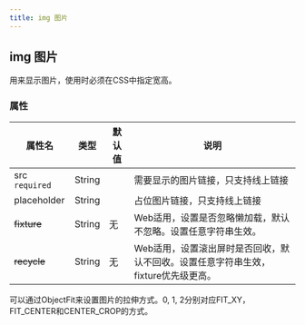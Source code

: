```yaml
---
title: img 图片
---
```


## img 图片

用来显示图片，使用时必须在CSS中指定宽高。

### 属性

|属性名|类型|默认值|说明|
|---|---|---|---|
| src `required` | String |  | 需要显示的图片链接，只支持线上链接 |
| placeholder | String |  | 占位图片链接，只支持线上链接 |
|<del> fixture | String | 无 | Web适用，设置是否忽略懒加载，默认不忽略。设置任意字符串生效。 |
|<del> recycle | String | 无 | Web适用，设置滚出屏时是否回收，默认不回收。设置任意字符串生效，fixture优先级更高。 |

可以通过ObjectFit来设置图片的拉伸方式。0, 1, 2分别对应FIT_XY，FIT_CENTER和CENTER_CROP的方式。